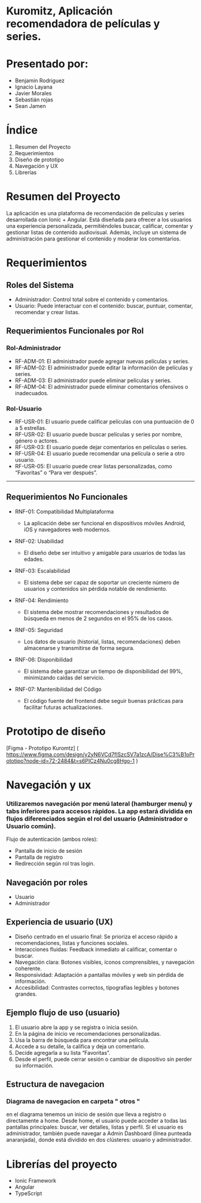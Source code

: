 ﻿# Kuromitz, Aplicación recomendadora de películas y series.
# Presentado por:
* Benjamin Rodriguez
* Ignacio Layana
* Javier Morales
* Sebastián rojas
* Sean Jamen


#  Índice
1. Resumen del Proyecto
2. Requerimientos
3. Diseño de prototipo
4. Navegación y UX
5. Librerías  


# Resumen del Proyecto


La aplicación es una plataforma de recomendación de películas y series desarrollada con Ionic + Angular. Está diseñada para ofrecer a los usuarios una experiencia personalizada, permitiéndoles buscar, calificar, comentar y gestionar listas de contenido audiovisual. Además, incluye un sistema de administración para gestionar el contenido y moderar los comentarios.




# Requerimientos


## Roles del Sistema  


- Administrador: Control total sobre el contenido y comentarios.  
- Usuario: Puede interactuar con el contenido: buscar, puntuar, comentar, recomendar y crear listas.


## Requerimientos Funcionales por Rol


### Rol-Administrador


- RF-ADM-01: El administrador puede agregar nuevas películas y series.  
- RF-ADM-02: El administrador puede editar la información de películas y series.  
- RF-ADM-03: El administrador puede eliminar películas y series.  
- RF-ADM-04: El administrador puede eliminar comentarios ofensivos o inadecuados.


### Rol-Usuario


- RF-USR-01: El usuario puede calificar películas con una puntuación de 0 a 5 estrellas.  
- RF-USR-02: El usuario puede buscar películas y series por nombre, género o actores.  
- RF-USR-03: El usuario puede dejar comentarios en películas o series.  
- RF-USR-04: El usuario puede recomendar una película o serie a otro usuario.  
- RF-USR-05: El usuario puede crear listas personalizadas, como “Favoritas” o “Para ver después”.


---


## Requerimientos No Funcionales


- RNF-01: Compatibilidad Multiplataforma  
  - La aplicación debe ser funcional en dispositivos móviles Android, iOS y navegadores web modernos.


- RNF-02: Usabilidad  
  - El diseño debe ser intuitivo y amigable para usuarios de todas las edades.


- RNF-03: Escalabilidad  
  - El sistema debe ser capaz de soportar un creciente número de usuarios y contenidos sin pérdida notable de rendimiento.


- RNF-04: Rendimiento  
  - El sistema debe mostrar recomendaciones y resultados de búsqueda en menos de 2 segundos en el 95% de los casos.


- RNF-05: Seguridad
  - Los datos de usuario (historial, listas, recomendaciones) deben almacenarse y transmitirse de forma segura.


- RNF-06: Disponibilidad  
  - El sistema debe garantizar un tiempo de disponibilidad del 99%, minimizando caídas del servicio.


- RNF-07: Mantenibilidad del Código  
  - El código fuente del frontend debe seguir buenas prácticas para facilitar futuras actualizaciones.


# Prototipo de diseño

[Figma - Prototipo Kuromtz] ( https://www.figma.com/design/y2yN6VCd7flSzcSV7a1zcA/Dise%C3%B1oPrototipo?node-id=72-2484&t=s6PICz4Nu0cg8Hgo-1 )


# Navegación y ux
### Utilizaremos navegación por menú lateral (hamburger menu) y tabs inferiores para accesos rápidos. La app estará dividida en flujos diferenciados según el rol del usuario (Administrador o Usuario común).


Flujo de autenticación (ambos roles):
* Pantalla de inicio de sesión
* Pantalla de registro
* Redirección según rol tras login.

## Navegación por roles
* Usuario
* Administrador
  
## Experiencia de usuario (UX)
* Diseño centrado en el usuario final: Se prioriza el acceso rápido a recomendaciones, listas y funciones sociales.
* Interacciones fluidas: Feedback inmediato al calificar, comentar o buscar.
* Navegación clara: Botones visibles, íconos comprensibles, y navegación coherente.
* Responsividad: Adaptación a pantallas móviles y web sin pérdida de información.
* Accesibilidad: Contrastes correctos, tipografías legibles y botones grandes.

## Ejemplo flujo de uso (usuario)
1. El usuario abre la app y se registra o inicia sesión.
2. En la página de inicio ve recomendaciones personalizadas.
3. Usa la barra de búsqueda para encontrar una película.
4. Accede a su detalle, la califica y deja un comentario.
5. Decide agregarla a su lista “Favoritas”.
6. Desde el perfil, puede cerrar sesión o cambiar de dispositivo sin perder su información.

## Estructura de navegacion
### Diagrama de navegacion en carpeta " otros " 
en el diagrama tenemos un inicio de sesión que lleva a registro o directamente a home. Desde home, el usuario puede acceder a todas las pantallas principales: buscar, ver detalles, listas y perfil. Si el usuario es administrador, también puede navegar a Admin Dashboard (línea punteada anaranjada), donde está dividido en dos clústeres: usuario y administrador.

# Librerías del proyecto
* Ionic Framework
* Angular
* TypeScript

